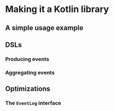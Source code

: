 # Making it a Kotlin library

## A simple usage example
## DSLs
### Producing events
### Aggregating events

## Optimizations
### The `EventLog` interface
